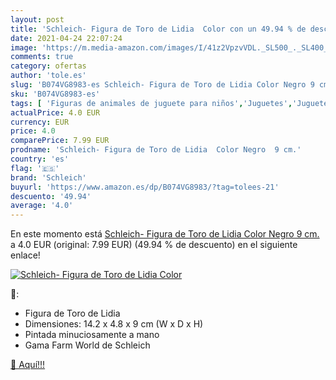 ```yaml
---
layout: post
title: 'Schleich- Figura de Toro de Lidia  Color con un 49.94 % de descuento'
date: 2021-04-24 22:07:24
image: 'https://m.media-amazon.com/images/I/41z2VpzvVDL._SL500_._SL400_.jpg'
comments: true
category: ofertas
author: 'tole.es'
slug: 'B074VG8983-es Schleich- Figura de Toro de Lidia Color Negro 9 cm.'
sku: 'B074VG8983-es'
tags: [ 'Figuras de animales de juguete para niños','Juguetes','Juguetes y juegos','Muñecos y figuras','schleich','schleich-', ]
actualPrice: 4.0 EUR
currency: EUR
price: 4.0
comparePrice: 7.99 EUR
prodname: 'Schleich- Figura de Toro de Lidia  Color Negro  9 cm.'
country: 'es'
flag: '🇪🇸'
brand: 'Schleich'
buyurl: 'https://www.amazon.es/dp/B074VG8983/?tag=tolees-21'
descuento: '49.94'
average: '4.0'
---
```


En este momento está [Schleich- Figura de Toro de Lidia  Color Negro  9 cm.](https://www.amazon.es/dp/B074VG8983/?tag=tolees-21) a 4.0 EUR (original: 7.99 EUR) (49.94 %  de descuento) en el siguiente enlace!

[![Schleich- Figura de Toro de Lidia  Color](https://m.media-amazon.com/images/I/41z2VpzvVDL._SL500_._SL400_.jpg)](https://www.amazon.es/dp/B074VG8983/?tag=tolees-21)

🔎:

- Figura de Toro de Lidia
- Dimensiones: 14.2 x 4.8 x 9 cm (W x D x H)
- Pintada minuciosamente a mano
- Gama Farm World de Schleich

[🛒 Aquí!!!](https://www.amazon.es/dp/B074VG8983/?tag=tolees-21)
